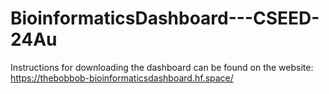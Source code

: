 # BioinformaticsDashboard---CSEED-24Au
Instructions for downloading the dashboard can be found on the website: https://thebobbob-bioinformaticsdashboard.hf.space/

